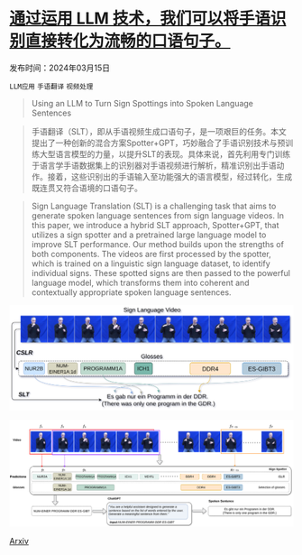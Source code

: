 # [通过运用 LLM 技术，我们可以将手语识别直接转化为流畅的口语句子。](https://arxiv.org/abs/2403.10434)

发布时间：2024年03月15日

`LLM应用` `手语翻译` `视频处理`

> Using an LLM to Turn Sign Spottings into Spoken Language Sentences

> 手语翻译（SLT），即从手语视频生成口语句子，是一项艰巨的任务。本文提出了一种创新的混合方案Spotter+GPT，巧妙融合了手语识别技术与预训练大型语言模型的力量，以提升SLT的表现。具体来说，首先利用专门训练于语言学手语数据集上的识别器对手语视频进行解析，精准识别出手语动作。接着，这些识别出的手语输入至功能强大的语言模型，经过转化，生成既连贯又符合语境的口语句子。

> Sign Language Translation (SLT) is a challenging task that aims to generate spoken language sentences from sign language videos. In this paper, we introduce a hybrid SLT approach, Spotter+GPT, that utilizes a sign spotter and a pretrained large language model to improve SLT performance. Our method builds upon the strengths of both components. The videos are first processed by the spotter, which is trained on a linguistic sign language dataset, to identify individual signs. These spotted signs are then passed to the powerful language model, which transforms them into coherent and contextually appropriate spoken language sentences.

![通过运用 LLM 技术，我们可以将手语识别直接转化为流畅的口语句子。](../../../paper_images/2403.10434/fig1_blur.png)

![通过运用 LLM 技术，我们可以将手语识别直接转化为流畅的口语句子。](../../../paper_images/2403.10434/fig2_blur.png)

[Arxiv](https://arxiv.org/abs/2403.10434)